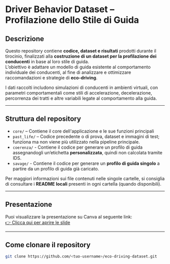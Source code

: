 # Driver Behavior Dataset – Profilazione dello Stile di Guida

## Descrizione

Questo repository contiene **codice, dataset e risultati** prodotti durante il tirocinio, finalizzati alla **costruzione di un dataset per la profilazione dei conducenti** in base al loro stile di guida.  
L’obiettivo è adattare un modello di guida esistente al comportamento individuale dei conducenti, al fine di analizzare e ottimizzare raccomandazioni e strategie di **eco-driving**.

I dati raccolti includono simulazioni di conducenti in ambienti virtuali, con parametri comportamentali come stili di accelerazione, decelerazione, percorrenza dei tratti e altre variabili legate al comportamento alla guida.

---

## Struttura del repository

- `core/` – Contiene il core dell'applicazione e le sue funzioni principali   
- `past_life/` – Codice precedente o di prova, dataset e immagini di test; funziona ma non viene più utilizzato nella pipeline principale.
- `coerenza/` - Contiene il codice per generare un profilo di guida assegnandogli un’etichetta **personalizzata**, quindi non calcolata tramite IDS.
- `savage/` - Contiene il codice per generare un **profilo di guida singolo** a partire da un profilo di guida già caricato.


Per maggiori informazioni sui file contenuti nelle singole cartelle, si consiglia di consultare i **README locali** presenti in ogni cartella (quando disponibili).

---
## Presentazione
Puoi visualizzare la presentazione su Canva al seguente link:  
[👉 Clicca qui per aprire le slide](https://www.canva.com/design/DAGui6P6gBs/Wc18rbvDtTe9AN3NioNMmw/edit?utm_content=DAGui6P6gBs&utm_campaign=designshare&utm_medium=link2&utm_source=sharebutton)

---
## Come clonare il repository

```bash
git clone https://github.com/<tuo-username>/eco-driving-dataset.git
